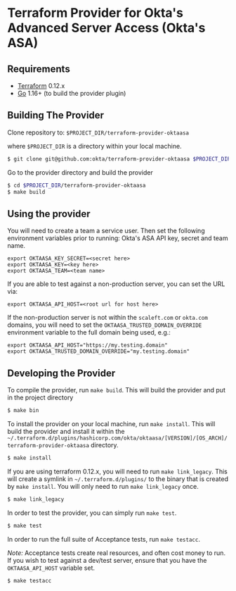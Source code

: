Terraform Provider for Okta's Advanced Server Access (Okta's ASA)
=========================

Requirements
------------

-	[Terraform](https://www.terraform.io/downloads.html) 0.12.x
-	[Go](https://golang.org/doc/install) 1.16+ (to build the provider plugin)

Building The Provider
---------------------

Clone repository to: `$PROJECT_DIR/terraform-provider-oktaasa`

where `$PROJECT_DIR` is a directory within your local machine.

```sh
$ git clone git@github.com:okta/terraform-provider-oktaasa $PROJECT_DIR/terraform-provider-oktaasa
```

Go to the provider directory and build the provider

```sh
$ cd $PROJECT_DIR/terraform-provider-oktaasa
$ make build
```

Using the provider
----------------------
You will need to create a team a service user.  Then set the following environment variables prior to running: Okta's ASA API key, secret and team name. 

```
export OKTAASA_KEY_SECRET=<secret here>
export OKTAASA_KEY=<key here>
export OKTAASA_TEAM=<team name>
```

If you are able to test against a non-production server, you can set the URL via: 

```
export OKTAASA_API_HOST=<root url for host here>
```

If the non-production server is not within the `scaleft.com` or `okta.com` domains, you will need to set the `OKTAASA_TRUSTED_DOMAIN_OVERRIDE` environment variable to the full domain being used, e.g.:

```
export OKTAASA_API_HOST="https://my.testing.domain"
export OKTAASA_TRUSTED_DOMAIN_OVERRIDE="my.testing.domain"
```


Developing the Provider
---------------------------
To compile the provider, run `make build`. This will build the provider and put in the project directory

```sh
$ make bin
```

To install the provider on your local machine, run `make install`.  This will build the provider and install it within the `~/.terraform.d/plugins/hashicorp.com/okta/oktaasa/[VERSION]/[OS_ARCH]/terraform-provider-oktaasa` directory.

```sh
$ make install
```

If you are using terraform 0.12.x, you will need to run `make link_legacy`.  This will create a symlink in `~/.terraform.d/plugins/` to the binary that is created by `make install`.  You will only need to run `make link_legacy` once.  

```sh
$ make link_legacy
```

In order to test the provider, you can simply run `make test`.

```sh
$ make test
```

In order to run the full suite of Acceptance tests, run `make testacc`.

*Note:* Acceptance tests create real resources, and often cost money to run.  If you wish to test against a dev/test server, ensure that you have the `OKTAASA_API_HOST` variable set.

```sh
$ make testacc
```
